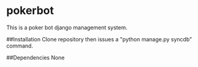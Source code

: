 # pokerbot
This is a poker bot django management system.

##Installation
Clone repository then issues a "python manage.py syncdb" command.

##Dependencies
None
